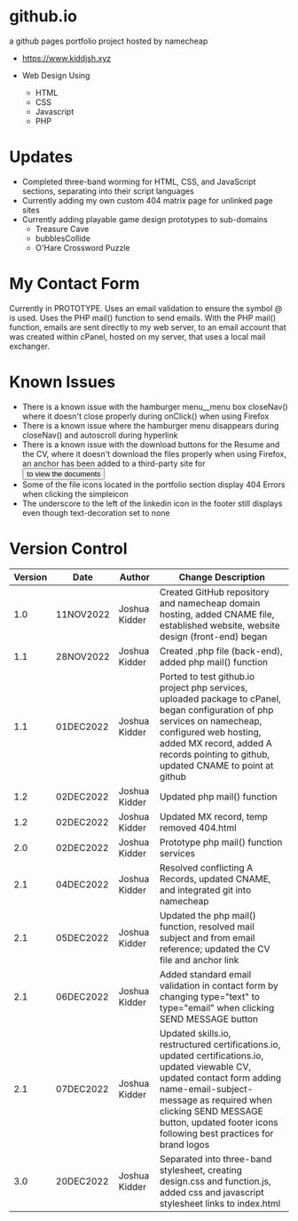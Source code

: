 # github.io
a github pages portfolio project hosted by namecheap
- https://www.kiddjsh.xyz

- Web Design Using
    - HTML
    - CSS
    - Javascript
    - PHP
# Updates
- Completed three-band worming for HTML, CSS, and JavaScript sections, separating into their script languages
- Currently adding my own custom 404 matrix page for unlinked page sites
- Currently adding playable game design prototypes to sub-domains
  - Treasure Cave
  - bubblesCollide
  - O'Hare Crossword Puzzle
# My Contact Form
Currently in PROTOTYPE. Uses an email validation to ensure the symbol @ is used. Uses the PHP mail() function to send emails. With the PHP mail() function, emails are sent directly to my web server, to an email account that was created within cPanel, hosted on my server, that uses a local mail exchanger.

# Known Issues
 - There is a known issue with the hamburger menu__menu box closeNav() where it doesn't close properly during onClick() when using Firefox
 - There is a known issue where the hamburger menu disappears during closeNav() and autoscroll during hyperlink 
 - There is a known issue with the download buttons for the Resume and the CV, where it doesn't download the files properly when using Firefox, an anchor has been added to a third-party site for <button> to view the documents
 - Some of the file icons located in the portfolio section display 404 Errors when clicking the simpleicon
 - The underscore to the left of the linkedin icon in the footer still displays even though text-decoration set to none

# Version Control

Version      | Date          | Author        | Change Description |
------------ | ------------- | ------------- | ------------------ |
1.0          | 11NOV2022  | Joshua Kidder | Created GitHub repository and namecheap domain hosting, added CNAME file, established website, website design (front-end) began
1.1          | 28NOV2022  | Joshua Kidder | Created .php file (back-end), added php mail() function
1.1          | 01DEC2022  | Joshua Kidder | Ported to test github.io project php services, uploaded package to cPanel, began configuration of php services on namecheap, configured web hosting, added MX record, added A records pointing to github, updated CNAME to point at github
1.2          | 02DEC2022  | Joshua Kidder | Updated php mail() function
1.2          | 02DEC2022  | Joshua Kidder | Updated MX record, temp removed 404.html
2.0          | 02DEC2022  | Joshua Kidder | Prototype php mail() function services
2.1          | 04DEC2022  | Joshua Kidder | Resolved conflicting A Records, updated CNAME, and integrated git into namecheap
2.1          | 05DEC2022  | Joshua Kidder | Updated the php mail() function, resolved mail subject and from email reference; updated the CV file and anchor link
2.1          | 06DEC2022  | Joshua Kidder | Added standard email validation in contact form by changing type="text" to type="email" when clicking SEND MESSAGE button
2.1          | 07DEC2022  | Joshua Kidder | Updated skills.io, restructured certifications.io, updated certifications.io, updated viewable CV, updated contact form adding name-email-subject-message as required when clicking SEND MESSAGE button, updated footer icons following best practices for brand logos
3.0          | 20DEC2022  | Joshua Kidder | Separated into three-band stylesheet, creating design.css and function.js, added css and javascript stylesheet links to index.html
